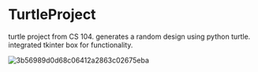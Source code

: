 # TurtleProject

turtle project from CS 104.
generates a random design using python turtle.
integrated tkinter box for functionality.

![3b56989d0d68c06412a2863c02675eba](https://user-images.githubusercontent.com/93503364/165699091-3b2a36d7-2d40-45a1-bccd-0ae423dfc8ce.png)
